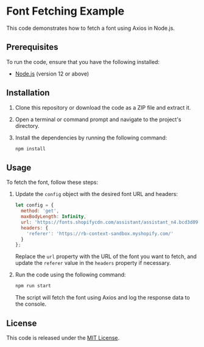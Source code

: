 # Font Fetching Example

This code demonstrates how to fetch a font using Axios in Node.js.

## Prerequisites

To run the code, ensure that you have the following installed:

- [Node.js](https://nodejs.org) (version 12 or above)

## Installation

1. Clone this repository or download the code as a ZIP file and extract it.

2. Open a terminal or command prompt and navigate to the project's directory.

3. Install the dependencies by running the following command:

   ```bash
   npm install
   ```

## Usage

To fetch the font, follow these steps:

1. Update the `config` object with the desired font URL and headers:

   ```javascript
   let config = {
     method: 'get',
     maxBodyLength: Infinity,
     url: 'https://fonts.shopifycdn.com/assistant/assistant_n4.bcd3d09dcb631dec5544b8fb7b154ff234a44630.woff2',
     headers: { 
       'referer': 'https://rb-context-sandbox.myshopify.com/'
     }
   };
   ```

   Replace the `url` property with the URL of the font you want to fetch, and update the `referer` value in the `headers` property if necessary.

2. Run the code using the following command:

   ```bash
   npm run start
   ```

   The script will fetch the font using Axios and log the response data to the console.

## License

This code is released under the [MIT License](https://opensource.org/license/mit/).

